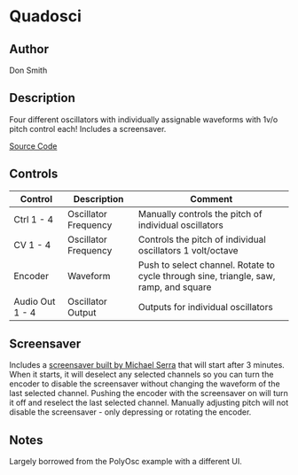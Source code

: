 # Quadosci

## Author

Don Smith

## Description

Four different oscillators with individually assignable waveforms with 1v/o pitch control each! Includes a screensaver.

[Source Code](https://github.com/don-smith/DaisyExamples/tree/main/patch/Quadosci)

## Controls

| Control | Description | Comment |
| --- | --- | --- |
| Ctrl 1 - 4 | Oscillator Frequency | Manually controls the pitch of individual oscillators |
| CV 1 - 4 | Oscillator Frequency | Controls the pitch of individual oscillators 1 volt/octave |
| Encoder | Waveform | Push to select channel. Rotate to cycle through sine, triangle, saw, ramp, and square |
| Audio Out 1 - 4 | Oscillator Output | Outputs for individual oscillators |

## Screensaver

Includes a [screensaver built by Michael Serra](https://github.com/mkserra/DaisyExamples/tree/master/patch/mserra/screensavers) that will start after 3 minutes. When it starts, it will deselect any selected channels so you can turn the encoder to disable the screensaver without changing the waveform of the last selected channel. Pushing the encoder with the screensaver on will turn it off and reselect the last selected channel. Manually adjusting pitch will not disable the screensaver - only depressing or rotating the encoder.

## Notes

Largely borrowed from the PolyOsc example with a different UI.
